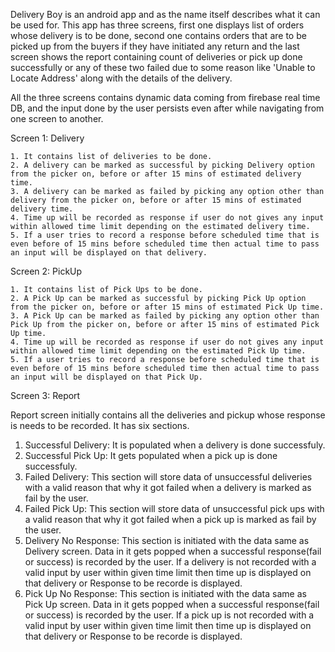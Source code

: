 Delivery Boy is an android app and as the name itself describes what it can be used for. This app has three screens, first one displays list of orders whose delivery is to be done, second one contains orders that are to be picked up from the buyers if they have initiated any return and the last screen shows the report containing count of deliveries or pick up done successfully or any of these two failed due to some reason like 'Unable to Locate Address' along with the details of the delivery. 

All the three screens contains dynamic data coming from firebase real time DB, and the input done by the user persists even after while navigating from one screen to another. 

Screen 1: Delivery

	1. It contains list of deliveries to be done.
	2. A delivery can be marked as successful by picking Delivery option from the picker on, before or after 15 mins of estimated delivery time.
	3. A delivery can be marked as failed by picking any option other than delivery from the picker on, before or after 15 mins of estimated delivery time.
	4. Time up will be recorded as response if user do not gives any input within allowed time limit depending on the estimated delivery time.
	5. If a user tries to record a response before scheduled time that is even before of 15 mins before scheduled time then actual time to pass an input will be displayed on that delivery.

Screen 2: PickUp

	1. It contains list of Pick Ups to be done.
	2. A Pick Up can be marked as successful by picking Pick Up option from the picker on, before or after 15 mins of estimated Pick Up time.
	3. A Pick Up can be marked as failed by picking any option other than Pick Up from the picker on, before or after 15 mins of estimated Pick Up time.
	4. Time up will be recorded as response if user do not gives any input within allowed time limit depending on the estimated Pick Up time.
	5. If a user tries to record a response before scheduled time that is even before of 15 mins before scheduled time then actual time to pass an input will be displayed on that Pick Up.

Screen 3: Report

Report screen initially contains all the deliveries and pickup whose response is needs to be recorded. It has six sections.

1. Successful Delivery: It is populated when a delivery is done successfuly.
2. Successful Pick Up: It gets populated when a pick up is done successfuly.
3. Failed Delivery: This section will store data of unsuccessful deliveries with a valid reason that why it got failed when a delivery is marked as fail by the user.
4. Failed Pick Up: This section will store data of unsuccessful pick ups with a valid reason that why it got failed when a pick up is marked as fail by the user.
5. Delivery No Response: This section is initiated with the data same as Delivery screen. Data in it gets popped when a successful response(fail or success) is recorded by the user. If a delivery is not recorded with a valid input by user within given time limit then time up is displayed on that delivery or Response to be recorde is displayed.
6. Pick Up No Response: This section is initiated with the data same as Pick Up screen. Data in it gets popped when a successful response(fail or success) is recorded by the user. If a pick up is not recorded with a valid input by user within given time limit then time up is displayed on that delivery or Response to be recorde is displayed.
